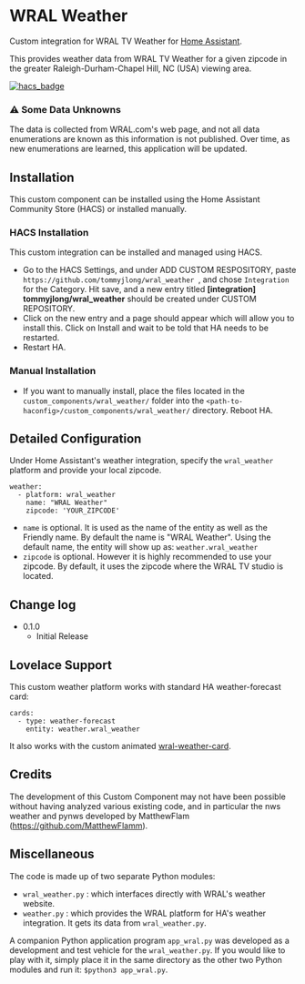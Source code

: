 # WRAL Weather

Custom integration for WRAL TV Weather for [Home Assistant](https://www.home-assistant.io/).

This provides weather data from WRAL TV Weather for a given
zipcode in the greater Raleigh-Durham-Chapel Hill, NC (USA) viewing area.

[![hacs_badge](https://img.shields.io/badge/HACS-Custom-orange.svg?style=for-the-badge)](https://github.com/custom-components/hacs)

### :warning: Some Data Unknowns
The data is collected from WRAL.com's web page, and not all data enumerations are known as this information is not published.
Over time, as new enumerations are learned, this application will be updated.

## Installation
This custom component can be installed using the Home Assistant Community Store (HACS) or installed manually.
### HACS Installation
This custom integration can be installed and managed using HACS. 
- Go to the HACS Settings, and under ADD CUSTOM RESPOSITORY, paste ```https://github.com/tommyjlong/wral_weather ```, and chose ```Integration``` for the Category.  Hit save, and a new entry titled **[integration] 
tommyjlong/wral_weather** should be created under CUSTOM REPOSITORY.  
- Click on the new entry and a page should appear which will allow you to install this.  Click on Install and wait to be told that HA needs to be restarted.  
- Restart HA.
### Manual Installation
* If you want to manually install, place the files located in the `custom_components/wral_weather/` folder into the `<path-to-haconfig>/custom_components/wral_weather/` directory.  Reboot HA.

## Detailed Configuration
Under Home Assistant's weather integration, specify the ```wral_weather ``` platform and provide your local zipcode.
```
weather:
  - platform: wral_weather
    name: "WRAL Weather"
    zipcode: 'YOUR_ZIPCODE'

```
* ```name``` is optional.  It is used as the name of the entity as well as the Friendly name.  By default the name is "WRAL Weather".
Using the default name, the entity will show up as: ```weather.wral_weather```
* ```zipcode``` is optional.  However it is highly recommended to use your zipcode.  By default, it uses the zipcode where the WRAL TV studio is located.
## Change log
* 0.1.0
  * Initial Release

## Lovelace Support
This custom weather platform works with standard HA weather-forecast card:
```
cards:
  - type: weather-forecast
    entity: weather.wral_weather
```
It also works with the custom animated [wral-weather-card](https://github.com/tommyjlong/wral-weather-card).

## Credits
The development of this Custom Component may not have been possible without
having analyzed various existing code, and in particular the nws weather and pynws developed by 
MatthewFlam (https://github.com/MatthewFlamm).

## Miscellaneous
The code is made up of two separate Python modules: 
- ```wral_weather.py``` : which interfaces directly with WRAL's weather website.
- ```weather.py``` : which provides the WRAL platform for HA's weather integration.  It gets its data from ```wral_weather.py```.

A companion Python application program ```app_wral.py``` was developed as a development and test vehicle for the ```wral_weather.py```.  If you would like to play with it, simply place it in the same directory as the other two Python modules and run it: ```$python3 app_wral.py```.
